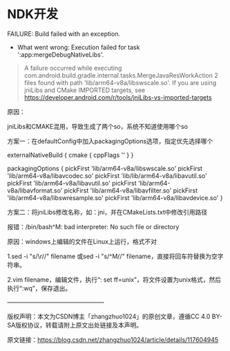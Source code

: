 # NDK开发

FAILURE: Build failed with an exception.

* What went wrong:
Execution failed for task ':app:mergeDebugNativeLibs'.
> A failure occurred while executing com.android.build.gradle.internal.tasks.MergeJavaResWorkAction
> 2 files found with path 'lib/arm64-v8a/libswscale.so'.
> If you are using jniLibs and CMake IMPORTED targets, see
> https://developer.android.com/r/tools/jniLibs-vs-imported-targets

 

原因：

jniLibs和CMAKE混用，导致生成了两个so，系统不知道使用哪个so

方案一：在defaultConfig中加入packagingOptions选项，指定优先选择哪个

externalNativeBuild {
    cmake {
        cppFlags ''
    }
}

packagingOptions {
    pickFirst 'lib/arm64-v8a/libswscale.so'
    pickFirst 'lib/arm64-v8a/libavcodec.so'
    pickFirst 'lib/lib/arm64-v8a/libavutil.so'
    pickFirst 'lib/arm64-v8a/libavutil.so'
    pickFirst 'lib/arm64-v8a/libavformat.so'
    pickFirst 'lib/arm64-v8a/libavfilter.so'
    pickFirst 'lib/arm64-v8a/libswresample.so'
    pickFirst 'lib/arm64-v8a/libavdevice.so'
}


方案二：将jniLibs修改名称，如：jni，并在CMakeLists.txt中修改引用路径

报错：/bin/bash^M: bad interpreter: No such file or directory

原因：windows上编辑的文件在Linux上运行，格式不对

1.sed -i "s/\r//" filename 或sed -i "s/^M//" filename，直接将回车符替换为空字符串。

2.vim filename，编辑文件，执行“: set ff=unix”，将文件设置为unix格式，然后执行“:wq”，保存退出。

————————————————

版权声明：本文为CSDN博主「zhangzhuo1024」的原创文章，遵循CC 4.0 BY-SA版权协议，转载请附上原文出处链接及本声明。

原文链接：https://blog.csdn.net/zhangzhuo1024/article/details/117604945